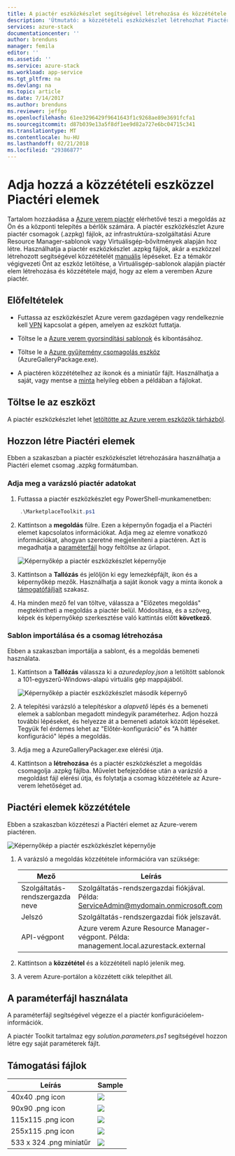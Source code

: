 ```yaml
---
title: A piactér eszközkészlet segítségével létrehozása és közzététele a Piactéri elemek |} Microsoft Docs
description: 'Útmutató: a közzétételi eszközkészlet létrehozhat Piactéri elemek'
services: azure-stack
documentationcenter: ''
author: brenduns
manager: femila
editor: ''
ms.assetid: ''
ms.service: azure-stack
ms.workload: app-service
ms.tgt_pltfrm: na
ms.devlang: na
ms.topic: article
ms.date: 7/14/2017
ms.author: brenduns
ms.reviewer: jeffgo
ms.openlocfilehash: 61ee3296429f9641643f1c9268ae89e3691fcfa1
ms.sourcegitcommit: d87b039e13a5f8df1ee9d82a727e6bc04715c341
ms.translationtype: MT
ms.contentlocale: hu-HU
ms.lasthandoff: 02/21/2018
ms.locfileid: "29386877"
---
```

#  <a name="add-marketplace-items-using-publishing-tool"></a>Adja hozzá a közzétételi eszközzel Piactéri elemek
Tartalom hozzáadása a [Azure verem piactér](azure-stack-marketplace.md) elérhetővé teszi a megoldás az Ön és a központi telepítés a bérlők számára.  A piactér eszközkészlet Azure piactér csomagok (.azpkg) fájlok, az infrastruktúra-szolgáltatási Azure Resource Manager-sablonok vagy Virtuálisgép-bővítmények alapján hoz létre.  Használhatja a piactér eszközkészlet .azpkg fájlok, akár a eszközzel létrehozott segítségével közzétételét [manuális](azure-stack-create-and-publish-marketplace-item.md) lépéseket.  Ez a témakör végigvezeti Önt az eszköz letöltése, a Virtuálisgép-sablonok alapján piactér elem létrehozása és közzététele majd, hogy az elem a veremben Azure piactér.     


## <a name="prerequisites"></a>Előfeltételek
 - Futtassa az eszközkészlet Azure verem gazdagépen vagy rendelkeznie kell [VPN](azure-stack-connect-azure-stack.md#connect-to-azure-stack-with-vpn) kapcsolat a gépen, amelyen az eszközt futtatja.

 - Töltse le a [Azure verem gyorsindítási sablonok](https://github.com/Azure/AzureStack-QuickStart-Templates/archive/master.zip) és kibontásához.

 - Töltse le a [Azure gyűjtemény csomagolás eszköz](http://aka.ms/azurestackmarketplaceitem) (AzureGalleryPackage.exe). 

 - A piactéren közzétételhez az ikonok és a miniatűr fájlt.  Használhatja a saját, vagy mentse a [minta](azure-stack-marketplace-publisher.md#support-files) helyileg ebben a példában a fájlokat.

## <a name="download-the-tool"></a>Töltse le az eszközt
A piactér eszközkészlet lehet [letöltötte az Azure verem eszközök tárházból](azure-stack-powershell-download.md).


##  <a name="create-marketplace-items"></a>Hozzon létre Piactéri elemek
Ebben a szakaszban a piactér eszközkészlet létrehozására használhatja a Piactéri elemet csomag .azpkg formátumban.  

### <a name="provide-marketplace-information-with-wizard"></a>Adja meg a varázsló piactér adatokat
1. Futtassa a piactér eszközkészlet egy PowerShell-munkamenetben:
```PowerShell
    .\MarketplaceToolkit.ps1
```

2. Kattintson a **megoldás** fülre.  Ezen a képernyőn fogadja el a Piactéri elemet kapcsolatos információkat. Adja meg az elemre vonatkozó információkat, ahogyan szeretné megjeleníteni a piactéren.  Azt is megadhatja a [paraméterfájl](azure-stack-marketplace-publisher.md#use-a-parameters-file) hogy feltöltse az űrlapot.  
    
    ![Képernyőkép a piactér eszközkészlet képernyője](./media/azure-stack-marketplace-publisher/image7.png)
3. Kattintson a **Tallózás** és jelöljön ki egy lemezképfájlt, ikon és a képernyőkép mezők.  Használhatja a saját ikonok vagy a minta ikonok a [támogatófájljait](azure-stack-marketplace-publisher.md#support-files) szakasz.
4. Ha minden mező fel van töltve, válassza a "Előzetes megoldás" megtekintheti a megoldás a piactér belül.  Módosítása, és a szöveg, képek és képernyőkép szerkesztése való kattintás előtt **következő**.  

### <a name="import-template-and-create-package"></a>Sablon importálása és a csomag létrehozása
Ebben a szakaszban importálja a sablont, és a megoldás bemeneti használata.

1.  Kattintson a **Tallózás** válassza ki a *azuredeploy.json* a letöltött sablonok a 101-egyszerű-Windows-alapú virtuális gép mappájából.

    ![Képernyőkép a piactér eszközkészlet második képernyő](./media/azure-stack-marketplace-publisher/image8.png)
2.  A telepítési varázsló a telepítéskor a *alapvető* lépés és a bemeneti elemek a sablonban megadott mindegyik paraméterhez.  Adjon hozzá további lépéseket, és helyezze át a bemeneti adatok között lépéseket.  Tegyük fel érdemes lehet az "Előtér-konfiguráció" és "A háttér konfiguráció" lépés a megoldás.
3.  Adja meg a AzureGalleryPackager.exe elérési útja.  
4.  Kattintson a **létrehozása** és a piactér eszközkészlet a megoldás csomagolja .azpkg fájlba.  Művelet befejeződése után a varázsló a megoldást fájl elérési útja, és folytatja a csomag közzététele az Azure-verem lehetőséget ad.


## <a name="publish-marketplace-items"></a>Piactéri elemek közzététele
Ebben a szakaszban közzéteszi a Piactéri elemet az Azure-verem piactéren.

![Képernyőkép a piactér eszközkészlet képernyője](./media/azure-stack-marketplace-publisher/image9.png)

1.  A varázsló a megoldás közzététele információra van szüksége:
    
    |Mező|Leírás|
    |-----|-----|
    | Szolgáltatás-rendszergazda neve | Szolgáltatás-rendszergazdai fiókjával.  Példa:  ServiceAdmin@mydomain.onmicrosoft.com |
    | Jelszó | Szolgáltatás-rendszergazdai fiók jelszavát. |
    | API-végpont | Azure verem Azure Resource Manager-végpont.  Példa: management.local.azurestack.external |
2.  Kattintson a **közzététel** és a közzétételi napló jelenik meg.
3.  A verem Azure-portálon a közzétett cikk telepíthet áll.


## <a name="use-a-parameters-file"></a>A paraméterfájl használata
A paraméterfájl segítségével végezze el a piactér konfigurációelem-információk.  

A piactér Toolkit tartalmaz egy *solution.parameters.ps1* segítségével hozzon létre egy saját paraméterek fájlt.


## <a name="support-files"></a>Támogatási fájlok
| Leírás | Sample |
| ----- | ----- |
| 40x40 .png icon | ![](./media/azure-stack-marketplace-publisher/image1.png) |
| 90x90 .png icon | ![](./media/azure-stack-marketplace-publisher/image2.png) |
| 115x115 .png icon | ![](./media/azure-stack-marketplace-publisher/image3.png) |
| 255x115 .png icon | ![](./media/azure-stack-marketplace-publisher/image4.png) |
| 533 x 324 .png miniatűr | ![](./media/azure-stack-marketplace-publisher/image5.png) |



